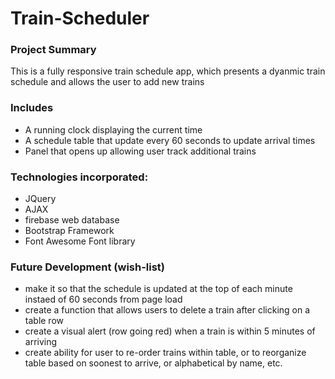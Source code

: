 # Train-Scheduler


### Project Summary
This is a fully responsive train schedule app, which presents a dyanmic train schedule and allows the user to add new trains

### Includes 
- A running clock displaying the current time
- A schedule table that update every 60 seconds to update arrival times
- Panel that opens up allowing user track additional trains

### Technologies incorporated:
- JQuery 
- AJAX
- firebase web database
- Bootstrap Framework
- Font Awesome Font library

### Future Development (wish-list)
- make it so that the schedule is updated at the top of each minute instaed of 60 seconds from page load
- create a function that allows users to delete a train after clicking on a table row
- create a visual alert (row going red) when a train is within 5 minutes of arriving
- create ability for user to re-order trains within table, or to reorganize table based on soonest to arrive, or alphabetical by name, etc.
